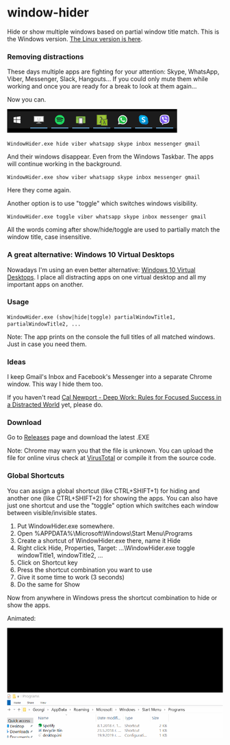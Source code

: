 # window-hider
Hide or show multiple windows based on partial window title match. This is the Windows version. [The Linux version is here](https://github.com/georgiptr/window-hider-linux).

### Removing distractions
These days multiple apps are fighting for your attention: Skype, WhatsApp, Viber, Messenger, Slack, Hangouts... If you could only mute them while working and once you are ready for a break to look at them again...

Now you can.

![Show Hide Animation](https://github.com/georgiptr/window-hider/raw/master/Images/showhide.gif)

```
WindowHider.exe hide viber whatsapp skype inbox messenger gmail
```

And their windows disappear. Even from the Windows Taskbar. The apps will continue working in the background.

```
WindowHider.exe show viber whatsapp skype inbox messenger gmail
```

Here they come again.

Another option is to use "toggle" which switches windows visibility.

```
WindowHider.exe toggle viber whatsapp skype inbox messenger gmail
```

All the words coming after show/hide/toggle are used to partially match the window title, case insensitive.

### A great alternative: Windows 10 Virtual Desktops

Nowadays I'm using an even better alternative: [Windows 10 Virtual Desktops](https://community.windows.com/en-us/stories/virtual-desktop-windows-10). I place all distracting apps on one virtual desktop and all my important apps on another.

### Usage

```
WindowHider.exe (show|hide|toggle) partialWindowTitle1, partialWindowTitle2, ...
```

Note: The app prints on the console the full titles of all matched windows. Just in case you need them.

### Ideas

I keep Gmail's Inbox and Facebook's Messenger into a separate Chrome window. This way I hide them too.

If you haven't read [Cal Newport - Deep Work: Rules for Focused Success in a Distracted World](https://www.goodreads.com/book/show/25744928-deep-work) yet, please do.

### Download

Go to [Releases](https://github.com/georgiptr/window-hider/releases) page and download the latest .EXE

Note: Chrome may warn you that the file is unknown. You can upload the file for online virus check at [VirusTotal](https://www.virustotal.com) or compile it from the source code.

### Global Shortcuts

You can assign a global shortcut (like CTRL+SHIFT+1) for hiding and another one (like CTRL+SHIFT+2) for showing the apps. You can also have just one shortcut and use the "toggle" option which switches each window between visible/invisible states.

1. Put WindowHider.exe somewhere.
2. Open %APPDATA%\Microsoft\Windows\Start Menu\Programs
3. Create a shortcut of WindowHider.exe there, name it Hide
4. Right click Hide, Properties, Target: ...\WindowHider.exe toggle windowTitle1, windowTitle2, ...
5. Click on Shortcut key
6. Press the shortcut combination you want to use
7. Give it some time to work (3 seconds)
8. Do the same for Show

Now from anywhere in Windows press the shortcut combination to hide or show the apps.

Animated:

![Shortcuts Animation](https://github.com/georgiptr/window-hider/raw/master/Images/showhide2.gif)
